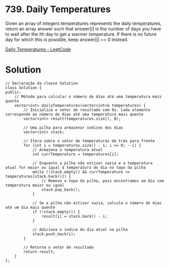 # 739. Daily Temperatures

Given an array of integers temperatures represents the daily temperatures, return an array answer such that answer[i] is the number of days you have to wait after the ith day to get a warmer temperature. If there is no future day for which this is possible, keep answer[i] == 0 instead.

[Daily Temperatures - LeetCode](https://leetcode.com/problems/daily-temperatures/description/?envType=daily-question&envId=2024-01-31)

# Solution

```
// Declaração da classe Solution
class Solution {
public:
    // Método para calcular o número de dias até uma temperatura mais quente
    vector<int> dailyTemperatures(vector<int>& temperatures) {
        // Inicializa o vetor de resultado com 0s. Cada elemento corresponde ao número de dias até uma temperatura mais quente
        vector<int> result(temperatures.size(), 0);

        // Uma pilha para armazenar índices dos dias
        vector<int> stack;

        // Itera sobre o vetor de temperaturas de trás para frente
        for (int i = temperatures.size() - 1; i >= 0; --i) {
            // Armazena a temperatura atual
            int currTemperature = temperatures[i];

            // Enquanto a pilha não estiver vazia e a temperatura atual for maior ou igual à temperatura do dia no topo da pilha
            while (!stack.empty() && currTemperature >= temperatures[stack.back()]) {
                // Remove o topo da pilha, pois encontramos um dia com temperatura maior ou igual
                stack.pop_back();
            }

            // Se a pilha não estiver vazia, calcula o número de dias até um dia mais quente
            if (!stack.empty()) {
                result[i] = stack.back() - i;
            }

            // Adiciona o índice do dia atual na pilha
            stack.push_back(i);
        }

        // Retorna o vetor de resultado
        return result;
    }
};

```
